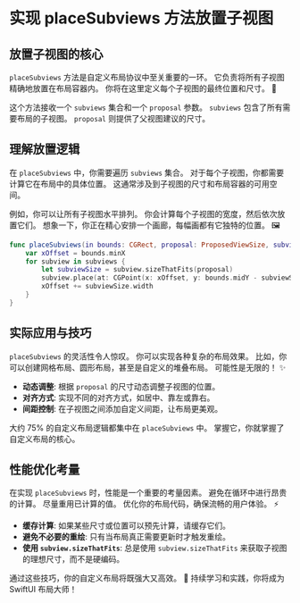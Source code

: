 ﻿# 实现 placeSubviews 方法放置子视图

## 放置子视图的核心

`placeSubviews` 方法是自定义布局协议中至关重要的一环。 它负责将所有子视图精确地放置在布局容器内。 你将在这里定义每个子视图的最终位置和尺寸。 🚀

这个方法接收一个 `subviews` 集合和一个 `proposal` 参数。 `subviews` 包含了所有需要布局的子视图。 `proposal` 则提供了父视图建议的尺寸。

## 理解放置逻辑

在 `placeSubviews` 中，你需要遍历 `subviews` 集合。 对于每个子视图，你都需要计算它在布局中的具体位置。 这通常涉及到子视图的尺寸和布局容器的可用空间。

例如，你可以让所有子视图水平排列。 你会计算每个子视图的宽度，然后依次放置它们。 想象一下，你正在精心安排一个画廊，每幅画都有它独特的位置。 🖼️

```swift
func placeSubviews(in bounds: CGRect, proposal: ProposedViewSize, subviews: Subviews) {
    var xOffset = bounds.minX
    for subview in subviews {
        let subviewSize = subview.sizeThatFits(proposal)
        subview.place(at: CGPoint(x: xOffset, y: bounds.midY - subviewSize.height / 2), proposal: proposal)
        xOffset += subviewSize.width
    }
}
```

## 实际应用与技巧

`placeSubviews` 的灵活性令人惊叹。 你可以实现各种复杂的布局效果。 比如，你可以创建网格布局、圆形布局，甚至是自定义的堆叠布局。 可能性是无限的！ ✨

*   **动态调整**: 根据 `proposal` 的尺寸动态调整子视图的位置。
*   **对齐方式**: 实现不同的对齐方式，如居中、靠左或靠右。
*   **间距控制**: 在子视图之间添加自定义间距，让布局更美观。

大约 75% 的自定义布局逻辑都集中在 `placeSubviews` 中。 掌握它，你就掌握了自定义布局的核心。

## 性能优化考量

在实现 `placeSubviews` 时，性能是一个重要的考量因素。 避免在循环中进行昂贵的计算。 尽量重用已计算的值。 优化你的布局代码，确保流畅的用户体验。 ⚡

*   **缓存计算**: 如果某些尺寸或位置可以预先计算，请缓存它们。
*   **避免不必要的重绘**: 只有当布局真正需要更新时才触发重绘。
*   **使用 `subview.sizeThatFits`**: 总是使用 `subview.sizeThatFits` 来获取子视图的理想尺寸，而不是硬编码。

通过这些技巧，你的自定义布局将既强大又高效。 🚀 持续学习和实践，你将成为 SwiftUI 布局大师！


